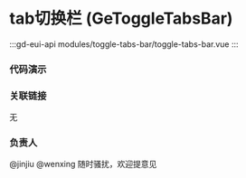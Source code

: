 # tab切换栏 (GeToggleTabsBar)

:::gd-eui-api modules/toggle-tabs-bar/toggle-tabs-bar.vue
:::

### 代码演示

<code-box name="demo-toggle-tabs-bar"></code-box>

### 关联链接

无

### 负责人

@jinjiu @wenxing 随时骚扰，欢迎提意见
